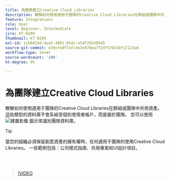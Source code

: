 ```yaml
---
title: 為團隊建立Creative Cloud Libraries
description: 瞭解如何使用適用于團隊的Creative Cloud Libraries在群組或團隊中共用資產
feature: Integrations
role: User
level: Beginner, Intermediate
jira: KT-8209
thumbnail: KT-8209
exl-id: 1cb0d14d-4aa5-4002-85dc-e54f25b39945
source-git-commit: e39efe0f7afc4e3e970ea7f2df57b51bf17123a6
workflow-type: tm+mt
source-wordcount: '100'
ht-degree: 0%

---
```


# 為團隊建立Creative Cloud Libraries

瞭解如何使用適用于團隊的Creative Cloud Libraries在群組或團隊中共用資產。 這些類型的資料庫不會系結至個別使用者帳戶，而是屬於團隊。 您可以使用 ![ 建置影像 ](assets/Smock_Building_18_N.png) 圖示來識別團隊資料庫。

>[!TIP]
>
>當您的組織必須保留創意資產的擁有權時，任何適用于團隊的使用Creative Cloud Libraries。 一些範例包括：公司樣式指南、共用專案和UI設計項目。

<br> 

>[!VIDEO](https://video.tv.adobe.com/v/335325?hidetitle=true)
